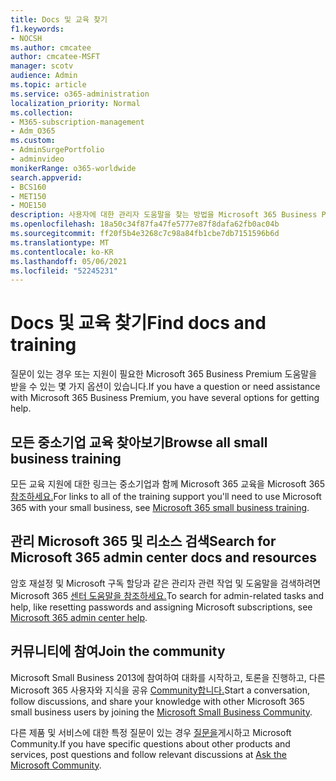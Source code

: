 ```yaml
---
title: Docs 및 교육 찾기
f1.keywords:
- NOCSH
ms.author: cmcatee
author: cmcatee-MSFT
manager: scotv
audience: Admin
ms.topic: article
ms.service: o365-administration
localization_priority: Normal
ms.collection:
- M365-subscription-management
- Adm_O365
ms.custom:
- AdminSurgePortfolio
- adminvideo
monikerRange: o365-worldwide
search.appverid:
- BCS160
- MET150
- MOE150
description: 사용자에 대한 관리자 도움말을 찾는 방법을 Microsoft 365 Business Premium.
ms.openlocfilehash: 18a50c34f87fa47fe5777e87f8dafa62fb0ac04b
ms.sourcegitcommit: ff20f5b4e3268c7c98a84fb1cbe7db7151596b6d
ms.translationtype: MT
ms.contentlocale: ko-KR
ms.lasthandoff: 05/06/2021
ms.locfileid: "52245231"
---
```

# <a name="find-docs-and-training"></a><span data-ttu-id="87fab-103">Docs 및 교육 찾기</span><span class="sxs-lookup"><span data-stu-id="87fab-103">Find docs and training</span></span>

<span data-ttu-id="87fab-104">질문이 있는 경우 또는 지원이 필요한 Microsoft 365 Business Premium 도움말을 받을 수 있는 몇 가지 옵션이 있습니다.</span><span class="sxs-lookup"><span data-stu-id="87fab-104">If you have a question or need assistance with Microsoft 365 Business Premium, you have several options for getting help.</span></span>

## <a name="browse-all-small-business-training"></a><span data-ttu-id="87fab-105">모든 중소기업 교육 찾아보기</span><span class="sxs-lookup"><span data-stu-id="87fab-105">Browse all small business training</span></span>

<span data-ttu-id="87fab-106">모든 교육 지원에 대한 링크는 중소기업과 함께 Microsoft 365 교육을 Microsoft 365 [참조하세요.](index.yml)</span><span class="sxs-lookup"><span data-stu-id="87fab-106">For links to all of the training support you'll need to use Microsoft 365 with your small business, see [Microsoft 365 small business training](index.yml).</span></span> 

## <a name="search-for-microsoft-365-admin-center-docs-and-resources"></a><span data-ttu-id="87fab-107">관리 Microsoft 365 및 리소스 검색</span><span class="sxs-lookup"><span data-stu-id="87fab-107">Search for Microsoft 365 admin center docs and resources</span></span>

<span data-ttu-id="87fab-108">암호 재설정 및 Microsoft 구독 할당과 같은 관리자 관련 작업 및 도움말을 검색하려면 Microsoft 365 [센터 도움말을 참조하세요.](../admin/index.yml)</span><span class="sxs-lookup"><span data-stu-id="87fab-108">To search for admin-related tasks and help, like resetting passwords and assigning Microsoft subscriptions, see [Microsoft 365 admin center help](../admin/index.yml).</span></span>

## <a name="join-the-community"></a><span data-ttu-id="87fab-109">커뮤니티에 참여</span><span class="sxs-lookup"><span data-stu-id="87fab-109">Join the community</span></span>

<span data-ttu-id="87fab-110">Microsoft Small Business 2013에 참여하여 대화를 시작하고, 토론을 진행하고, 다른 Microsoft 365 사용자와 지식을 공유 [Community합니다.](https://smallbusiness.microsoft.com/)</span><span class="sxs-lookup"><span data-stu-id="87fab-110">Start a conversation, follow discussions, and share your knowledge with other Microsoft 365 small business users by joining the [Microsoft Small Business Community](https://smallbusiness.microsoft.com/).</span></span>

<span data-ttu-id="87fab-111">다른 제품 및 서비스에 대한 특정 질문이 있는 경우 [질문을](https://answers.microsoft.com)게시하고 Microsoft Community.</span><span class="sxs-lookup"><span data-stu-id="87fab-111">If you have specific questions about other products and services, post questions and follow relevant discussions at [Ask the Microsoft Community](https://answers.microsoft.com).</span></span>